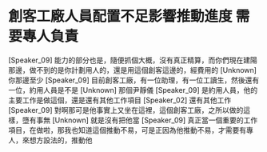 # 創客工廠人員配置不足影響推動進度 需要專人負責

[Speaker_09] 能力的部分也是，隨便抓個大概，沒有真正精算，而你們現在建陽那邊，做不到的是你計劃用人的，還是用這個創客這邊的，經費用的
[Unknown] 你那邊至少
[Speaker_09] 目前創客工廠，有一位助理，有一位工讀生，然後還有一位，約用人員是不是
[Unknown] 那個尹靜儀
[Speaker_09] 是約用人員，他的主要工作是做這個，還是還有其他工作項目
[Speaker_02] 還有其他工作
[Speaker_09] 對啊那可是他事實上又坐在這裡，這個創客工廠，之所以做的這樣，墮有事無
[Unknown] 就是沒有把他當
[Speaker_09] 真正當一個重要的工作項目，在做啦，那我也知道這個推動不易，可是正因為他推動不易，才需要有專人，來想方設法的，推動他